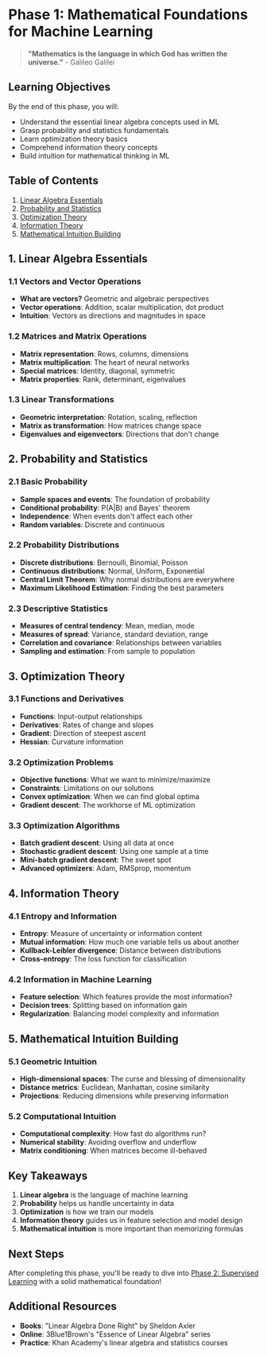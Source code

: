 # Phase 1: Mathematical Foundations for Machine Learning

> **"Mathematics is the language in which God has written the universe."** - Galileo Galilei

## Learning Objectives

By the end of this phase, you will:
- Understand the essential linear algebra concepts used in ML
- Grasp probability and statistics fundamentals
- Learn optimization theory basics
- Comprehend information theory concepts
- Build intuition for mathematical thinking in ML

## Table of Contents

1. [Linear Algebra Essentials](#1-linear-algebra-essentials)
2. [Probability and Statistics](#2-probability-and-statistics)
3. [Optimization Theory](#3-optimization-theory)
4. [Information Theory](#4-information-theory)
5. [Mathematical Intuition Building](#5-mathematical-intuition-building)

## 1. Linear Algebra Essentials

### 1.1 Vectors and Vector Operations
- **What are vectors?** Geometric and algebraic perspectives
- **Vector operations**: Addition, scalar multiplication, dot product
- **Intuition**: Vectors as directions and magnitudes in space

### 1.2 Matrices and Matrix Operations
- **Matrix representation**: Rows, columns, dimensions
- **Matrix multiplication**: The heart of neural networks
- **Special matrices**: Identity, diagonal, symmetric
- **Matrix properties**: Rank, determinant, eigenvalues

### 1.3 Linear Transformations
- **Geometric interpretation**: Rotation, scaling, reflection
- **Matrix as transformation**: How matrices change space
- **Eigenvalues and eigenvectors**: Directions that don't change

## 2. Probability and Statistics

### 2.1 Basic Probability
- **Sample spaces and events**: The foundation of probability
- **Conditional probability**: P(A|B) and Bayes' theorem
- **Independence**: When events don't affect each other
- **Random variables**: Discrete and continuous

### 2.2 Probability Distributions
- **Discrete distributions**: Bernoulli, Binomial, Poisson
- **Continuous distributions**: Normal, Uniform, Exponential
- **Central Limit Theorem**: Why normal distributions are everywhere
- **Maximum Likelihood Estimation**: Finding the best parameters

### 2.3 Descriptive Statistics
- **Measures of central tendency**: Mean, median, mode
- **Measures of spread**: Variance, standard deviation, range
- **Correlation and covariance**: Relationships between variables
- **Sampling and estimation**: From sample to population

## 3. Optimization Theory

### 3.1 Functions and Derivatives
- **Functions**: Input-output relationships
- **Derivatives**: Rates of change and slopes
- **Gradient**: Direction of steepest ascent
- **Hessian**: Curvature information

### 3.2 Optimization Problems
- **Objective functions**: What we want to minimize/maximize
- **Constraints**: Limitations on our solutions
- **Convex optimization**: When we can find global optima
- **Gradient descent**: The workhorse of ML optimization

### 3.3 Optimization Algorithms
- **Batch gradient descent**: Using all data at once
- **Stochastic gradient descent**: Using one sample at a time
- **Mini-batch gradient descent**: The sweet spot
- **Advanced optimizers**: Adam, RMSprop, momentum

## 4. Information Theory

### 4.1 Entropy and Information
- **Entropy**: Measure of uncertainty or information content
- **Mutual information**: How much one variable tells us about another
- **Kullback-Leibler divergence**: Distance between distributions
- **Cross-entropy**: The loss function for classification

### 4.2 Information in Machine Learning
- **Feature selection**: Which features provide the most information?
- **Decision trees**: Splitting based on information gain
- **Regularization**: Balancing model complexity and information

## 5. Mathematical Intuition Building

### 5.1 Geometric Intuition
- **High-dimensional spaces**: The curse and blessing of dimensionality
- **Distance metrics**: Euclidean, Manhattan, cosine similarity
- **Projections**: Reducing dimensions while preserving information

### 5.2 Computational Intuition
- **Computational complexity**: How fast do algorithms run?
- **Numerical stability**: Avoiding overflow and underflow
- **Matrix conditioning**: When matrices become ill-behaved

## Key Takeaways

1. **Linear algebra** is the language of machine learning
2. **Probability** helps us handle uncertainty in data
3. **Optimization** is how we train our models
4. **Information theory** guides us in feature selection and model design
5. **Mathematical intuition** is more important than memorizing formulas

## Next Steps

After completing this phase, you'll be ready to dive into [Phase 2: Supervised Learning](../02_supervised_learning/README.md) with a solid mathematical foundation!

## Additional Resources

- **Books**: "Linear Algebra Done Right" by Sheldon Axler
- **Online**: 3Blue1Brown's "Essence of Linear Algebra" series
- **Practice**: Khan Academy's linear algebra and statistics courses
